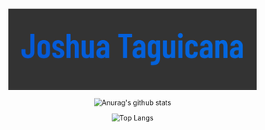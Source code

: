 
<center>

[![Social banner for JoshTag](./assets/index.svg)](https://joshtag.com)

![Anurag's github stats](https://github-readme-stats.vercel.app/api?username=JoshTag&count_private=true&show_icons=true)

![Top Langs](https://github-readme-stats.vercel.app/api/top-langs/?username=JoshTag&layout=compact)

</center>
